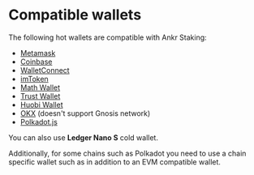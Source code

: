 # Compatible wallets

The following hot wallets are compatible with Ankr Staking: 
* [Metamask](https://metamask.io)
* [Coinbase](https://www.coinbase.com/wallet)
* [WalletConnect](https://walletconnect.com/)
* [imToken](https://www.token.im/)
* [Math Wallet](https://www.mathwallet.org/)
* [Trust Wallet](https://trustwallet.com/)
* [Huobi Wallet](https://www.huobiwallet.io/)
* [OKX](https://www.okx.com/) (doesn't support Gnosis network)
* [Polkadot.js](https://polkadot.js.org/)

You can also use **Ledger Nano S** cold wallet. 

Additionally, for some chains such as Polkadot you need to use a chain specific wallet such as in addition to an EVM compatible wallet. 